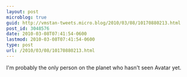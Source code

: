 ```yaml
---
layout: post
microblog: true
guid: http://vmstan-tweets.micro.blog/2010/03/08/10170880213.html
post_id: 3048576
date: 2010-03-08T07:41:54-0600
lastmod: 2010-03-08T07:41:54-0600
type: post
url: /2010/03/08/10170880213.html
---
```

I'm probably the only person on the planet who hasn't seen Avatar yet.

